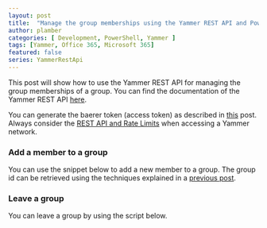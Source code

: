 ```yaml
---
layout: post
title:  "Manage the group memberships using the Yammer REST API and PowerShell"
author: plamber
categories: [ Development, PowerShell, Yammer ]
tags: [Yammer, Office 365, Microsoft 365]
featured: false
series: YammerRestApi
---
```

This post will show how to use the Yammer REST API for managing the group memberships of a group. You can find the documentation of the Yammer REST API [here](https://developer.yammer.com/docs/).

<div class="alert success">
    You can generate the baerer token (access token) as described in <a href="/2019-09-01-Access-Yammer-API-Through-Rest">this</a> post. 
</div>

<div class="alert">
    Always consider the <a href="https://developer.yammer.com/docs/rest-api-rate-limits">REST API and Rate Limits</a> when accessing a Yammer network. 
</div>

### Add a member to a group
<p>You can use the snippet below to add a new member to a group. The group id can be retrieved using the techniques explained in a <a href="/2019-09-04-Working-With-The-Group-Yammer-REST-API">previous post</a>.</p>

<script src="https://gist.github.com/plamber/7186fad364fb671b7d6ebe06347ef68c.js?file=joingroup.ps1"></script>

### Leave a group
You can leave a group by using the script below.

<script src="https://gist.github.com/plamber/7186fad364fb671b7d6ebe06347ef68c.js?file=leavegroup.ps1"></script>